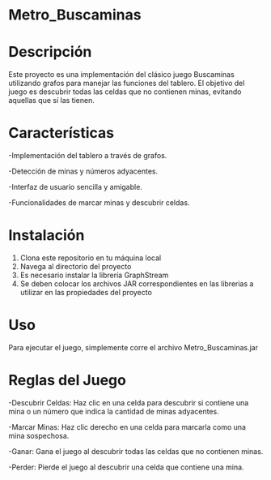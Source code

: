 # Metro_Buscaminas

# Descripción
Este proyecto es una implementación del clásico juego Buscaminas utilizando grafos para manejar las funciones del tablero. El objetivo del juego es descubrir todas las celdas que no contienen minas, evitando aquellas que sí las tienen.

# Características
-Implementación del tablero a través de grafos.

-Detección de minas y números adyacentes.

-Interfaz de usuario sencilla y amigable.

-Funcionalidades de marcar minas y descubrir celdas.

# Instalación
1. Clona este repositorio en tu máquina local
2. Navega al directorio del proyecto
3. Es necesario instalar la librería GraphStream
4. Se deben colocar los archivos JAR correspondientes en las librerias a utilizar en las propiedades del proyecto

# Uso
Para ejecutar el juego, simplemente corre el archivo Metro_Buscaminas.jar

# Reglas del Juego
-Descubrir Celdas: Haz clic en una celda para descubrir si contiene una mina o un número que indica la cantidad de minas adyacentes.

-Marcar Minas: Haz clic derecho en una celda para marcarla como una mina sospechosa.

-Ganar: Gana el juego al descubrir todas las celdas que no contienen minas.

-Perder: Pierde el juego al descubrir una celda que contiene una mina.
